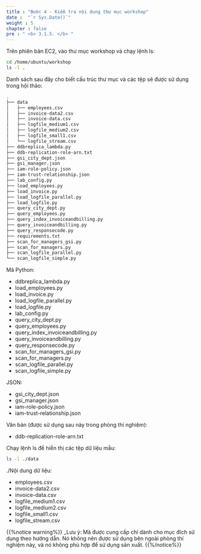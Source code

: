 ```yaml
---
title : "Bước 4 - Kiểm tra nội dung thư mục workshop"
date :  "`r Sys.Date()`" 
weight : 5
chapter : false
pre : " <b> 3.1.5. </b> "
---
```

Trên phiên bản EC2, vào thư mục workshop và chạy lệnh ls:

```bash
cd /home/ubuntu/workshop
ls -l .
```

Danh sách sau đây cho biết cấu trúc thư mục và các tệp sẽ được sử dụng trong hội thảo:

```bash
.
├── data
│   ├── employees.csv
│   ├── invoice-data2.csv
│   ├── invoice-data.csv
│   ├── logfile_medium1.csv
│   ├── logfile_medium2.csv
│   ├── logfile_small1.csv
│   └── logfile_stream.csv
├── ddbreplica_lambda.py
├── ddb-replication-role-arn.txt
├── gsi_city_dept.json
├── gsi_manager.json
├── iam-role-policy.json
├── iam-trust-relationship.json
├── lab_config.py
├── load_employees.py
├── load_invoice.py
├── load_logfile_parallel.py
├── load_logfile.py
├── query_city_dept.py
├── query_employees.py
├── query_index_invoiceandbilling.py
├── query_invoiceandbilling.py
├── query_responsecode.py
├── requirements.txt
├── scan_for_managers_gsi.py
├── scan_for_managers.py
├── scan_logfile_parallel.py
└── scan_logfile_simple.py
```

Mã Python:

- ddbreplica_lambda.py
- load_employees.py
- load_invoice.py
- load_logfile_parallel.py
- load_logfile.py
- lab_config.py
- query_city_dept.py
- query_employees.py
- query_index_invoiceandbilling.py
- query_invoiceandbilling.py
- query_responsecode.py
- scan_for_managers_gsi.py
- scan_for_managers.py
- scan_logfile_parallel.py
- scan_logfile_simple.py

JSON:

- gsi_city_dept.json
- gsi_manager.json
- iam-role-policy.json
- iam-trust-relationship.json

Văn bản (được sử dụng sau này trong phòng thí nghiệm):

- ddb-replication-role-arn.txt

Chạy lệnh ls để hiển thị các tệp dữ liệu mẫu:

```bash
ls -l ./data
```

./Nội dung dữ liệu:

- employees.csv
- invoice-data2.csv
- invoice-data.csv
- logfile_medium1.csv
- logfile_medium2.csv
- logfile_small1.csv
- logfile_stream.csv

{{%notice warning%}}
_Lưu ý: Mã được cung cấp chỉ dành cho mục đích sử dụng theo hướng dẫn. Nó không nên được sử dụng bên ngoài phòng thí nghiệm này, và nó không phù hợp để sử dụng sản xuất.
{{%/notice%}}